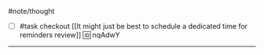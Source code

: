 #note/thought

- [ ] #task checkout [[It might just be best to schedule a dedicated time for reminders review]]  🆔 nqAdwY
___
